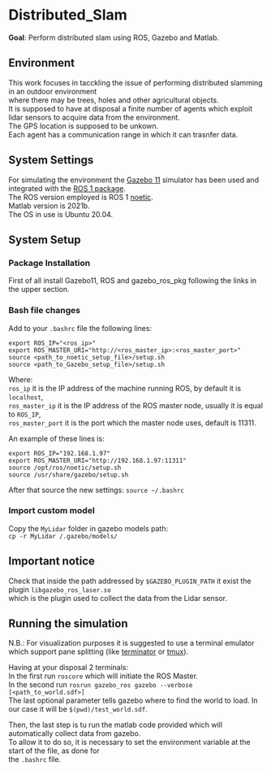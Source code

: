 # Distributed_Slam
**Goal**: Perform distributed slam using ROS, Gazebo and Matlab.

## Environment
This work focuses in tacckling the issue of performing distributed slamming in an outdoor environment  
where there may be trees, holes and other agricultural objects.  
It is supposed to have at disposal a finite number of agents which exploit lidar sensors to acquire
data from the environment.   
The GPS location is supposed to be unkown.  
Each agent has a communication range in which it can trasnfer data.

## System Settings
For simulating the environment the [Gazebo 11](https://classic.gazebosim.org/) simulator has been used
and integrated with the [ROS 1 package](https://classic.gazebosim.org/tutorials?tut=ros_installing).  
The ROS version employed is ROS 1 [noetic](http://wiki.ros.org/noetic#Installation).  
Matlab version is 2021b.  
The OS in use is Ubuntu 20.04.

## System Setup
### Package Installation
First of all install Gazebo11, ROS and gazebo_ros_pkg following the links in the upper section.  
### Bash file changes
Add to your ```.bashrc``` file the following lines:  
``` 
export ROS_IP="<ros_ip>"  
export ROS_MASTER_URI="http://<ros_master_ip>:<ros_master_port>"
source <path_to_noetic_setup_file>/setup.sh
source <path_to_Gazebo_setup_file>/setup.sh
```  
Where:  
```ros_ip``` it is the IP address of the machine running ROS, by default it is ```localhost```,  
```ros_master_ip``` it is the IP address of the ROS master node, usually it is equal to ```ROS_IP```,  
```ros_master_port``` it is the port which the master node uses, default is 11311.

An example of these lines is:
```  
export ROS_IP="192.168.1.97"  
export ROS_MASTER_URI="http://192.168.1.97:11311"  
source /opt/ros/noetic/setup.sh  
source /usr/share/gazebo/setup.sh  
```

After that source the new settings: ```source ~/.bashrc```

### Import custom model
Copy the ```MyLidar``` folder in gazebo models path:  
```cp -r MyLidar /.gazebo/models/```

## Important notice
Check that inside the path addressed by ```$GAZEBO_PLUGIN_PATH``` it exist the plugin ```libgazebo_ros_laser.so```  
which is the plugin used to collect the data from the Lidar sensor.

## Running the simulation
N.B.: For visualization purposes it is suggested to use a terminal emulator which support pane splitting 
(like [terminator](https://gnome-terminator.org/) or [tmux](https://github.com/tmux/tmux/wiki)).  

Having at your disposal 2 terminals:  
In the first run ```roscore``` which will initiate the ROS Master.  
In the second run ```rosrun gazebo_ros gazebo --verbose [<path_to_world.sdf>]```  
The last optional parameter tells gazebo where to find the world to load. In our case it will be ```$(pwd)/test_world.sdf```.

Then, the last step is tu run the matlab code provided which will automatically collect data from gazebo.  
To allow it to do so, it is necessary to set the environment variable at the start of the file, as done for  
the ```.bashrc``` file.
